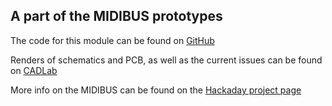 <h2> A part of the MIDIBUS prototypes </h2>

<p>
The code for this module can be found on  
<a href="https://github.com/GuavTek/MIDIBUS_DIN">
			  GitHub
		  </a>
</p>


<p>
Renders of schematics and PCB, as well as the current issues can be found on  
<a href="https://cadlab.io/project/25231/main/files">
			  CADLab
		  </a>
</p>

<p> 
More info on the MIDIBUS can be found on the 
<a href="https://hackaday.io/project/182092-midibus">
			  Hackaday project page
		  </a>

</p>
